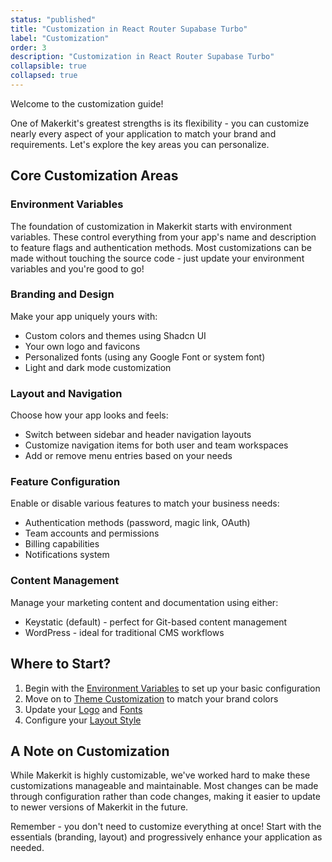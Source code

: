 ```yaml
---
status: "published"
title: "Customization in React Router Supabase Turbo"
label: "Customization"
order: 3
description: "Customization in React Router Supabase Turbo"
collapsible: true
collapsed: true
---
```


Welcome to the customization guide!

One of Makerkit's greatest strengths is its flexibility - you can customize nearly every aspect of your application to match your brand and requirements. Let's explore the key areas you can personalize.

## Core Customization Areas

### Environment Variables
The foundation of customization in Makerkit starts with environment variables. These control everything from your app's name and description to feature flags and authentication methods. Most customizations can be made without touching the source code - just update your environment variables and you're good to go!

### Branding and Design
Make your app uniquely yours with:
- Custom colors and themes using Shadcn UI
- Your own logo and favicons
- Personalized fonts (using any Google Font or system font)
- Light and dark mode customization

### Layout and Navigation
Choose how your app looks and feels:
- Switch between sidebar and header navigation layouts
- Customize navigation items for both user and team workspaces
- Add or remove menu entries based on your needs

### Feature Configuration
Enable or disable various features to match your business needs:
- Authentication methods (password, magic link, OAuth)
- Team accounts and permissions
- Billing capabilities
- Notifications system

### Content Management
Manage your marketing content and documentation using either:
- Keystatic (default) - perfect for Git-based content management
- WordPress - ideal for traditional CMS workflows

## Where to Start?

1. Begin with the [Environment Variables](customization/environment-variables) to set up your basic configuration
2. Move on to [Theme Customization](customization/theme) to match your brand colors
3. Update your [Logo](customization/logo) and [Fonts](/docs/next-supabase-turbo/fonts)
4. Configure your [Layout Style](customization/layout-style)

## A Note on Customization

While Makerkit is highly customizable, we've worked hard to make these customizations manageable and maintainable. Most changes can be made through configuration rather than code changes, making it easier to update to newer versions of Makerkit in the future.

Remember - you don't need to customize everything at once! Start with the essentials (branding, layout) and progressively enhance your application as needed.
